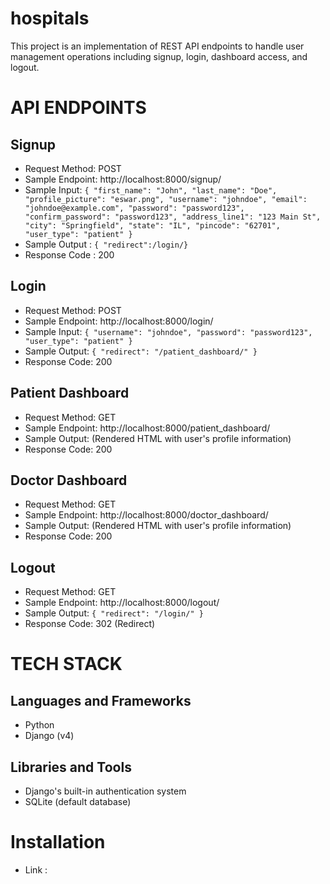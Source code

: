 # hospitals
This project is an implementation of REST API endpoints to handle user management operations including signup, login, dashboard access, and logout.

# API ENDPOINTS
## Signup
- Request Method: POST
- Sample Endpoint: http://localhost:8000/signup/
- Sample Input: ``` {
  "first_name": "John",
  "last_name": "Doe",
  "profile_picture": "eswar.png",
  "username": "johndoe",
  "email": "johndoe@example.com",
  "password": "password123",
  "confirm_password": "password123",
  "address_line1": "123 Main St",
  "city": "Springfield",
  "state": "IL",
  "pincode": "62701",
  "user_type": "patient"
} ```
- Sample Output : ``` { "redirect":/login/} ```
- Response Code : 200

## Login
- Request Method: POST
- Sample Endpoint: http://localhost:8000/login/
- Sample Input: ```{
  "username": "johndoe",
  "password": "password123",
  "user_type": "patient"
} ```
- Sample Output: ```{
  "redirect": "/patient_dashboard/"
}```
- Response Code: 200

## Patient Dashboard
- Request Method: GET
- Sample Endpoint: http://localhost:8000/patient_dashboard/
- Sample Output: (Rendered HTML with user's profile information)
- Response Code: 200

## Doctor Dashboard
- Request Method: GET
- Sample Endpoint: http://localhost:8000/doctor_dashboard/
- Sample Output: (Rendered HTML with user's profile information)
- Response Code: 200

## Logout
- Request Method: GET
- Sample Endpoint: http://localhost:8000/logout/
- Sample Output: ``` {
  "redirect": "/login/"
}  ```
- Response Code: 302 (Redirect)

# TECH STACK
## Languages and Frameworks
- Python
- Django (v4)

## Libraries and Tools
- Django's built-in authentication system
-  SQLite (default database)
  
# Installation
- Link : 
